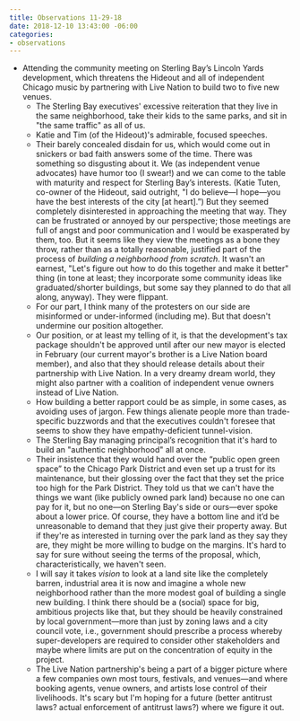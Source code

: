 ```yaml
---
title: Observations 11-29-18
date: 2018-12-10 13:43:00 -06:00
categories:
- observations
---
```


- Attending the community meeting on Sterling Bay’s Lincoln Yards development, which threatens the Hideout and all of independent Chicago music by partnering with Live Nation to build two to five new venues.
	- The Sterling Bay executives' excessive reiteration that they live in the same neighborhood, take their kids to the same parks, and sit in "the same traffic" as all of us.
	- Katie and Tim (of the Hideout)'s admirable, focused speeches.
	- Their barely concealed disdain for us, which would come out in snickers or bad faith answers some of the time. There was something so disgusting about it. We (as independent venue advocates) have humor too (I swear!) and we can come to the table with maturity and respect for Sterling Bay’s interests. (Katie Tuten, co-owner of the Hideout, said outright, "I do believe—I hope—you have the best interests of the city [at heart].”) But they seemed completely disinterested in approaching the meeting that way. They can be frustrated or annoyed by our perspective; those meetings are full of angst and poor communication and I would be exasperated by them, too. But it seems like they view the meetings as a bone they throw, rather than as a totally reasonable, justified part of the process of *building a neighborhood from scratch*. It wasn't an earnest, "Let's figure out how to do this together and make it better" thing (in tone at least; they incorporate some community ideas like graduated/shorter buildings, but some say they planned to do that all along, anyway). They were flippant.
	- For our part, I think many of the protesters on our side are misinformed or under-informed (including me). But that doesn't undermine our position altogether.
	- Our position, or at least my telling of it, is that the development's tax package shouldn't be approved until after our new mayor is elected in February (our current mayor's brother is a Live Nation board member), and also that they should release details about their partnership with Live Nation. In a very dreamy dream world, they might also partner with a coalition of independent venue owners instead of Live Nation.
	- How building a better rapport could be as simple, in some cases, as avoiding uses of jargon. Few things alienate people more than trade-specific buzzwords and that the executives couldn't foresee that seems to show they have empathy-deficient tunnel-vision.
	- The Sterling Bay managing principal’s recognition that it's hard to build an "authentic neighborhood" all at once.
	- Their insistence that they would hand over the “public open green space” to the Chicago Park District and even set up a trust for its maintenance, but their glossing over the fact that they set the price too high for the Park District. They told us that we can't have the things we want (like publicly owned park land) because no one can pay for it, but no one—on Sterling Bay's side or ours—ever spoke about a lower price. Of course, they have a bottom line and it’d be unreasonable to demand that they just give their property away. But if they're as interested in turning over the park land as they say they are, they might be more willing to budge on the margins. It's hard to say for sure without seeing the terms of the proposal, which, characteristically, we haven't seen.
	- I will say it takes *vision* to look at a land site like the completely barren, industrial area it is now and imagine a whole new neighborhood rather than the more modest goal of building a single new building. I think there should be a (social) space for big, ambitious projects like that, but they should be heavily constrained by local government—more than just by zoning laws and a city council vote, i.e., government should prescribe a process whereby super-developers are required to consider other stakeholders and maybe where limits are put on the concentration of equity in the project.
	- The Live Nation partnership's being a part of a bigger picture where a few companies own most tours, festivals, and venues—and where booking agents, venue owners, and artists lose control of their livelihoods. It's scary but I'm hoping for a future (better antitrust laws? actual enforcement of antitrust laws?) where we figure it out.